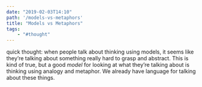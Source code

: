 ```yaml
---
date: "2019-02-03T14:10"
path: '/models-vs-metaphors'
title: "Models vs Metaphors"
tags:
    - "#thought"
---
```


quick thought: when people talk about thinking using models, it seems like they’re talking about something really hard to grasp and abstract. This is kind of true, but a good _model_ for looking at what they’re talking about is thinking using analogy and metaphor. We already have language for talking about these things.
